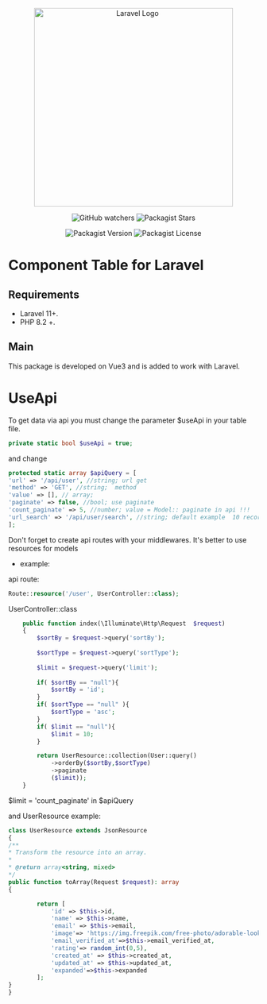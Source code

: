 <p align="center"><a href="https://laravel.com" target="_blank"><img src="https://raw.githubusercontent.com/laravel/art/master/logo-lockup/5%20SVG/2%20CMYK/1%20Full%20Color/laravel-logolockup-cmyk-red.svg" width="400" alt="Laravel Logo"></a></p>

<p align="center">

<div style="text-align: center;">

![GitHub watchers](https://img.shields.io/github/watchers/kovyakin/components)
![Packagist Stars](https://img.shields.io/packagist/stars/kovyakin/components)

![Packagist Version](https://img.shields.io/packagist/v/kovyakin/components)
![Packagist License](https://img.shields.io/packagist/l/kovyakin/components)

</div>

# Component Table for Laravel

## Requirements

- Laravel 11+.
- PHP 8.2 +.

## Main

This package is developed on Vue3 
and is added to work with Laravel.

# UseApi

To get data via api you must change the parameter $useApi in your table file.

```php
private static bool $useApi = true;
```

and change

```php
protected static array $apiQuery = [
'url' => '/api/user', //string; url get
'method' => 'GET', //string;  method
'value' => [], // array;
'paginate' => false, //bool; use paginate
'count_paginate' => 5, //number; value = Model:: paginate in api !!!
'url_search' => '/api/user/search', //string; default example  10 records
];
```

Don't forget to create api routes with your middlewares.
It's better to use resources for models

- example:

api route:

```php
Route::resource('/user', UserController::class);
```

UserController::class

```php
    public function index(\Illuminate\Http\Request  $request)
    {
        $sortBy = $request->query('sortBy');
        
        $sortType = $request->query('sortType');
        
        $limit = $request->query('limit');
        
        if( $sortBy == "null"){
            $sortBy = 'id';
        }
        if( $sortType == "null" ){
            $sortType = 'asc';
        }
        if( $limit == "null"){
            $limit = 10;
        }

        return UserResource::collection(User::query()
            ->orderBy($sortBy,$sortType)
            ->paginate
            ($limit));
    }
```

$limit = 'count_paginate' in $apiQuery

and UserResource example:

```php
class UserResource extends JsonResource
{
/**
* Transform the resource into an array.
*
* @return array<string, mixed>
*/
public function toArray(Request $request): array
{

        return [
            'id' => $this->id,
            'name' => $this->name,
            'email' => $this->email,
            'image'=> 'https://img.freepik.com/free-photo/adorable-looking-kitten-with-yarn_23-2150886292.jpg?semt=ais_hybrid',
            'email_verified_at'=>$this->email_verified_at,
            'rating'=> random_int(0,5),
            'created_at' => $this->created_at,
            'updated_at' => $this->updated_at,
            'expanded'=>$this->expanded
        ];
}
}
```



